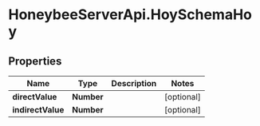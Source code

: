 # HoneybeeServerApi.HoySchemaHoy

## Properties
Name | Type | Description | Notes
------------ | ------------- | ------------- | -------------
**directValue** | **Number** |  | [optional] 
**indirectValue** | **Number** |  | [optional] 


